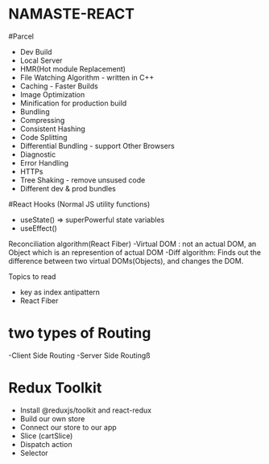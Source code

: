 # NAMASTE-REACT



#Parcel
- Dev Build
- Local Server
- HMR(Hot module Replacement)
- File Watching Algorithm - written in C++
- Caching - Faster Builds
- Image Optimization
- Minification for production build
- Bundling
- Compressing
- Consistent Hashing
- Code Splitting
- Differential Bundling - support Other Browsers
- Diagnostic
- Error Handling
- HTTPs
- Tree Shaking - remove unsused code
- Different dev & prod bundles

#React Hooks
(Normal JS utility functions)
- useState() => superPowerful state variables
- useEffect()

Reconciliation algorithm(React Fiber)
-Virtual DOM : not an actual DOM, an Object which is an represention of actual DOM
-Diff algorithm: Finds out the difference between two virtual DOMs(Objects), and changes the DOM.

Topics to read
- key as index antipattern
- React Fiber

# two types of Routing
-Client Side Routing
-Server Side Routingß

# Redux Toolkit
- Install @reduxjs/toolkit and react-redux
- Build our own store
- Connect our store to our app
- Slice (cartSlice)
- Dispatch action
- Selector